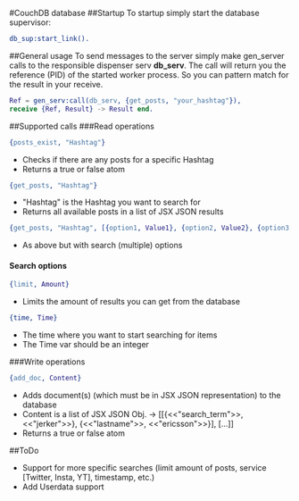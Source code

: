 #CouchDB database
##Startup
To startup simply start the database supervisor:
```erlang
db_sup:start_link().
```

##General usage
To send messages to the server simply make gen_server calls to the responsible dispenser serv <b>db_serv</b>.
The call will return you the reference (PID) of the started worker process.
So you can pattern match for the result in your receive.
```erlang
Ref = gen_serv:call(db_serv, {get_posts, "your_hashtag"}),
receive {Ref, Result} -> Result end.
```

##Supported calls
###Read operations
```erlang
{posts_exist, "Hashtag"}
```
* Checks if there are any posts for a specific Hashtag
* Returns a true or false atom

```erlang
{get_posts, "Hashtag"}
```
* "Hashtag" is the Hashtag you want to search for
* Returns all available posts in a list of JSX JSON results

```erlang
{get_posts, "Hashtag", [{option1, Value1}, {option2, Value2}, {option3, Value3}, {optionN, ValueN}]}
```
* As above but with search (multiple) options

#### Search options
```erlang
{limit, Amount}
```
* Limits the amount of results you can get from the database

```erlang
{time, Time}
```
* The time where you want to start searching for items
* The Time var should be an integer

###Write operations
```erlang
{add_doc, Content}
```
* Adds document(s) (which must be in JSX JSON representation) to the database
* Content is a list of JSX JSON Obj. -> [[{<<"search_term">>, <<"jerker">>}, {<<"lastname">>, <<"ericsson">>}], [...]]
* Returns a true or false atom

##ToDo
* Support for more specific searches (limit amount of posts, service [Twitter, Insta, YT], timestamp, etc.)
* Add Userdata support
